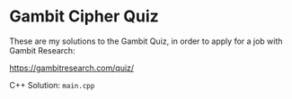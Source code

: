# Gambit Cipher Quiz

These are my solutions to the Gambit Quiz, in order to apply for a job with Gambit Research:

https://gambitresearch.com/quiz/

C++ Solution: `main.cpp`